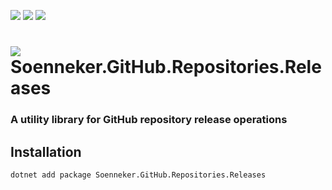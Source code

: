 [![](https://img.shields.io/nuget/v/soenneker.github.repositories.releases.svg?style=for-the-badge)](https://www.nuget.org/packages/soenneker.github.repositories.releases/)
[![](https://img.shields.io/github/actions/workflow/status/soenneker/soenneker.github.repositories.releases/publish-package.yml?style=for-the-badge)](https://github.com/soenneker/soenneker.github.repositories.releases/actions/workflows/publish-package.yml)
[![](https://img.shields.io/nuget/dt/soenneker.github.repositories.releases.svg?style=for-the-badge)](https://www.nuget.org/packages/soenneker.github.repositories.releases/)

# ![](https://user-images.githubusercontent.com/4441470/224455560-91ed3ee7-f510-4041-a8d2-3fc093025112.png) Soenneker.GitHub.Repositories.Releases
### A utility library for GitHub repository release operations

## Installation

```
dotnet add package Soenneker.GitHub.Repositories.Releases
```
